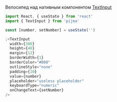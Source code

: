 Велосипед над нативным компонентом [TextInput](https://reactnative.dev/docs/textinput)

```jsx
import React, { useState } from 'react'
import { TextInput } from 'pijma'

const [number, setNumber] = useState('')

;<TextInput
  width={300}
  height={40}
  margin={12}
  borderWidth={1}
  borderColor="#000"
  outlineStyle="none"
  padding={10}
  value={number}
  placeholder="useless placeholder"
  keyboardType="numeric"
  onChangeText={setNumber}
/>
```
